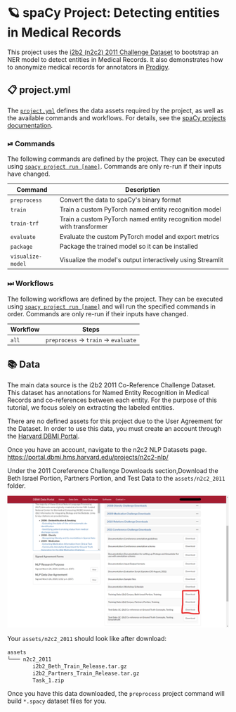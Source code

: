 <!-- SPACY PROJECT: AUTO-GENERATED DOCS START (do not remove) -->

# 🪐 spaCy Project: Detecting entities in Medical Records

This project uses the [i2b2 (n2c2) 2011 Challenge Dataset](https://portal.dbmi.hms.harvard.edu/projects/n2c2-nlp/) to bootstrap an NER model to detect entities in Medical Records. It also demonstrates how to anonymize medical records for annotators in [Prodigy](https://prodi.gy).

## 📋 project.yml

The [`project.yml`](project.yml) defines the data assets required by the
project, as well as the available commands and workflows. For details, see the
[spaCy projects documentation](https://spacy.io/usage/projects).

### ⏯ Commands

The following commands are defined by the project. They
can be executed using [`spacy project run [name]`](https://spacy.io/api/cli#project-run).
Commands are only re-run if their inputs have changed.

| Command | Description |
| --- | --- |
| `preprocess` | Convert the data to spaCy's binary format |
| `train` | Train a custom PyTorch named entity recognition model |
| `train-trf` | Train a custom PyTorch named entity recognition model with transformer |
| `evaluate` | Evaluate the custom PyTorch model and export metrics |
| `package` | Package the trained model so it can be installed |
| `visualize-model` | Visualize the model's output interactively using Streamlit |

### ⏭ Workflows

The following workflows are defined by the project. They
can be executed using [`spacy project run [name]`](https://spacy.io/api/cli#project-run)
and will run the specified commands in order. Commands are only re-run if their
inputs have changed.

| Workflow | Steps |
| --- | --- |
| `all` | `preprocess` &rarr; `train` &rarr; `evaluate` |

<!-- SPACY PROJECT: AUTO-GENERATED DOCS END (do not remove) -->

## 📚 Data

The main data source is the i2b2 2011 Co-Reference Challenge Dataset. This dataset has annotations for Named Entity Recognition in Medical Records and co-references between each entity. For the purpose of this tutorial, we focus solely on extracting the labeled entities.

There are no defined assets for this project due to the User Agreement for the Dataset. In order to use this data, you must create an account through the [Harvard DBMI Portal](https://portal.dbmi.hms.harvard.edu/projects/n2c2-nlp/).

Once you have an account, navigate to the n2c2 NLP Datasets page. https://portal.dbmi.hms.harvard.edu/projects/n2c2-nlp/

Under the 2011 Coreference Challenge Downloads section,Download the Beth Israel Portion, Partners Portion, and Test Data to the `assets/n2c2_2011` folder. 

![Dataset Downloads](img/n2c2_asset_downloads_screenshot.png)

Your `assets/n2c2_2011` should look like after download:

```
assets
└─── n2c2_2011
        i2b2_Beth_Train_Release.tar.gz
        i2b2_Partners_Train_Release.tar.gz
        Task_1.zip
```

Once you have this data downloaded, the `preprocess` project command will build `*.spacy` dataset files for you.

